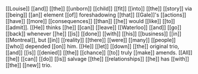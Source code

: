 [[Louise]] [[and]] [[the]] [[unborn]] [[child]] [[fit]] [[into]] [[the]] [[story]] via [[being]] [[an]] element [[of]] foreshadowing [[that]] [[Gale]]'s [[actions]] [[have]] [[more]] [[consequences]] [[than]] [[he]] would [[like]] [[to]] [[admit]]. [[He]] thinks [[he]] [[can]] [[leave]] [[Waterloo]] [[and]] [[go]] [[back]] whenever [[he]] [[is]] [[done]] [[with]] [[his]] [[business]] [[in]] [[Montreal]], but [[in]] [[reality]] [[there]] [[were]] [[many]] [[people]] [[who]] depended [[on]] him. [[He]] [[let]] [[down]] [[the]] original trio, [[and]] [[is]] [[denied]] [[the]] [[chance]] [[to]] truly [[make]] amends. [[All]] [[he]] [[can]] [[do]] [[is]] salvage [[the]] [[relationships]] [[he]] has [[with]] [[the]] [[new]] trio.